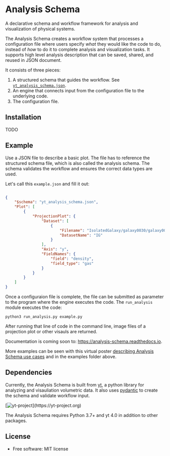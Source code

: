 # Analysis Schema

A declarative schema and workflow framework for analysis and visualization of physical systems.

The Analysis Schema creates a workflow system that processes a configuration file where users specify _what_ they would like the code to do, instead of _how_ to do it to complete analysis and visualization tasks. It supports high level analysis description that can be saved, shared, and reused in JSON document. 

It consists of three pieces:

1. A structured schema that guides the workflow. See [`yt_analysis_schema.json`](yt_analysis_schema.json). 
2. An engine that connects input from the configuration file to the underlying code.
3. The configuration file. 

## Installation

TODO

## Example

Use a JSON file to describe a basic plot. The file has to reference the structured schema file, which is also called the analysis schema. The schema validates the workflow and ensures the correct data types are used.

Let's call this `example.json` and fill it out:

```JSON

{
    "$schema": "yt_analysis_schema.json",
    "Plot": [
        {
            "ProjectionPlot": {
                "Dataset": [
                    {
                        "Filename": "IsolatedGalaxy/galaxy0030/galaxy0030",
                        "DatasetName": "IG"
                    }
                ],
                "Axis": "y",
                "FieldNames": {
                    "field": "density",
                    "field_type": "gas"
                }
            }
        }
    ]
}

```

Once a configuraion file is complete, the file can be submitted as parameter to the program where the engine executes the code. The `run_analysis` module executes the code:

```
python3 run_analysis.py example.py
```

After running that line of code in the command line, image files of a projection plot or other visauls are returned.

Documentation is coming soon to: https://analysis-schema.readthedocs.io.

More examples can be seen with this virtual poster [describing Analysis Schema use cases](https://samwalkow.github.io/2021-scipy-poster-ScientificWorkflowDescription/) and in the examples folder above. 

## Dependencies

Currently, the Analysis Schema is built from [yt](https://github.com/yt-project/yt), a python library for analyzing and visauliation volumetric data. It also uses [pydantic](https://github.com/pydantic/pydantic) to create the schema and validate workflow input.

[![yt-project](https://img.shields.io/static/v1?label="works%20with"&message="yt"&color="blueviolet")](https://yt-project.org)

The Analysis Schema requires Python 3.7+ and yt 4.0 in addition to other packages.

## License

* Free software: MIT license
